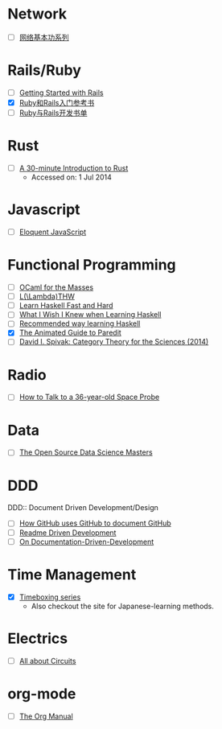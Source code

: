 # Network

- [ ] [网络基本功系列](https://community.emc.com/thread/197851?start=0&tstart=0)

# Rails/Ruby

- [ ] [Getting Started with Rails](http://guides.rubyonrails.org/getting_started.html)
- [X] [Ruby和Rails入门参考书](https://ruby-china.org/wiki/books)
- [ ] [Ruby与Rails开发书单](http://book.douban.com/doulist/1222802/)

# Rust

- [ ] [A 30-minute Introduction to Rust](http://doc.rust-lang.org/master/intro.html)
  - Accessed on: 1 Jul 2014

# Javascript

- [ ] [Eloquent JavaScript](http://eloquentjavascript.net/)

# Functional Programming

- [ ] [OCaml for the Masses](http://queue.acm.org/detail.cfm?id=2038036)
- [ ] [L(\Lambda)THW](http://learnlispthehardway.org/)
- [ ] [Learn Haskell Fast and Hard](http://yannesposito.com/Scratch/en/blog/Haskell-the-Hard-Way/)
- [ ] [What I Wish I Knew when Learning Haskell](http://dev.stephendiehl.com/hask/)
- [ ] [Recommended way learning Haskell](https://github.com/bitemyapp/learnhaskell)
- [X] [The Animated Guide to Paredit](http://danmidwood.com/content/2014/11/21/animated-paredit.html)
- [ ] [David I. Spivak: Category Theory for the Sciences (2014)](http://monoskop.org/log/?p=13346)

# Radio

- [ ] [How to Talk to a 36-year-old Space Probe](http://www.jmalsbury.com/how-to-talk-to-a-36-year-old-space-probe-isee-3-with-gnu-radio-a-usrp-and-a-big-dish/)

# Data

- [ ] [The Open Source Data Science Masters](http://datasciencemasters.org/)

# DDD

DDD::
  Document Driven Development/Design
  
- [ ] [How GitHub uses GitHub to document GitHub](https://github.com/blog/1939-how-github-uses-github-to-document-github)
- [ ] [Readme Driven Development](http://tom.preston-werner.com/2010/08/23/readme-driven-development.html)
- [ ] [On Documentation-Driven-Development](http://collectiveidea.com/blog/archives/2014/04/21/on-documentation-driven-development/)

# Time Management
- [X] [Timeboxing series](http://www.alljapaneseallthetime.com/blog/timeboxing-trilogy-part-1-what-and-why)
  * Also checkout the site for Japanese-learning methods.

# Electrics

- [ ] [All about Circuits](http://www.allaboutcircuits.com/)

# org-mode

- [ ] [The Org Manual](http://orgmode.org/org.html)

